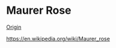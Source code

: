 Maurer Rose
===

[Origin](https://codepen.io/Igor_Konovalov/pen/ZJwPQv)

<https://en.wikipedia.org/wiki/Maurer_rose>
